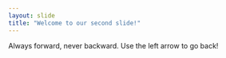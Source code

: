 ```yaml
---
layout: slide
title: "Welcome to our second slide!"
---
```

Always forward, never backward. 
Use the left arrow to go back!
